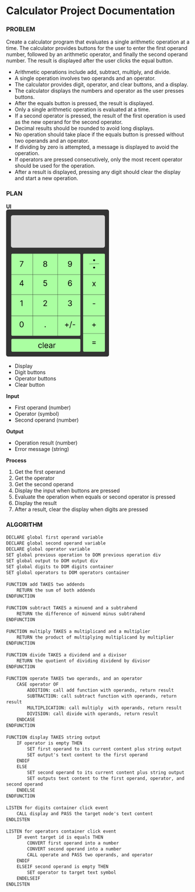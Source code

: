 # Calculator Project Documentation
### PROBLEM
Create a calculator program that evaluates a single arithmetic operation at a time. The calculator provides buttons for the user to enter the first operand number, followed by an arithmetic operator, and finally the second operand number. The result is displayed after the user clicks the equal button.
* Arithmetic operations include add, subtract, multiply, and divide.
* A single operation involves two operands and an operator.
* The calculator provides digit, operator, and clear buttons, and a display.
* The calculator displays the numbers and operator as the user presses buttons.
* After the equals button is pressed, the result is displayed.
* Only a single arithmetic operation is evaluated at a time.
* If a second operator is pressed, the result of the first operation is used as the new operand for the second operator.
* Decimal results should be rounded to avoid long displays.
* No operation should take place if the equals button is pressed without two operands and an operator.
* If dividing by zero is attempted, a message is displayed to avoid the operation.
* If operators are pressed consecutively, only the most recent operator should be used for the operation.
* After a result is displayed, pressing any digit should clear the display and start a new operation.

### PLAN
**UI**  
<img src="./images/calculator-ui.svg" alt="Calculator UI design" height=400px>
- Display
- Digit buttons
- Operator buttons
- Clear button

**Input**
- First operand (number)
- Operator (symbol)
- Second operand (number)

**Output**
- Operation result (number)
- Error message (string)

**Process**
1. Get the first operand
2. Get the operator
3. Get the second operand
4. Display the input when buttons are pressed
5. Evaluate the operation when equals or second operator is pressed 
6. Display the result
7. After a result, clear the display when digits are pressed

### ALGORITHM
```
DECLARE global first operand variable
DECLARE global second operand variable
DECLARE global operator variable
SET global previous operation to DOM previous operation div
SET global output to DOM output div
SET global digits to DOM digits container
SET global operators to DOM operators container

FUNCTION add TAKES two addends
    RETURN the sum of both addends
ENDFUNCTION

FUNCTION subtract TAKES a minuend and a subtrahend
    RETURN the difference of minuend minus subtrahend
ENDFUNCTION

FUNCTION multiply TAKES a multiplicand and a multiplier
    RETURN the product of multiplying multiplicand by multiplier
ENDFUNCTION

FUNCTION divide TAKES a dividend and a divisor
    RETURN the quotient of dividing dividend by divisor
ENDFUNCTION

FUNCTION operate TAKES two operands, and an operator
    CASE operator OF
        ADDITION: call add function with operands, return result
        SUBTRACTION: call subtract function with operands, return result
        MULTIPLICATION: call multiply  with operands, return result
        DIVISION: call divide with operands, return result
    ENDCASE
ENDFUNCTION

FUNCTION display TAKES string output
    IF operator is empty THEN
        SET first operand to its current content plus string output
        SET output's text content to the first operand
    ENDIF
    ELSE
        SET second operand to its current content plus string output
        SET outputs text content to the first operand, operator, and second operand
    ENDELSE
ENDFUNCTION

LISTEN for digits container click event
    CALL display and PASS the target node's text content
ENDLISTEN

LISTEN for operators container click event
    IF event target id is equals THEN
        CONVERT first operand into a number
        CONVERT second operand into a number
        CALL operate and PASS two operands, and operator
    ENDIF
    ELSEIF second operand is empty THEN
        SET operator to target text symbol
    ENDELSEIF
ENDLISTEN
```